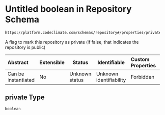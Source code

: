 # Untitled boolean in Repository Schema

```txt
https://platform.codeclimate.com/schemas/repository#/properties/private
```

A flag to mark this repository as private (if false, that indicates the repository is public)


| Abstract            | Extensible | Status         | Identifiable            | Custom Properties | Additional Properties | Access Restrictions | Defined In                                                                                   |
| :------------------ | ---------- | -------------- | ----------------------- | :---------------- | --------------------- | ------------------- | -------------------------------------------------------------------------------------------- |
| Can be instantiated | No         | Unknown status | Unknown identifiability | Forbidden         | Allowed               | none                | [Repository.schema.json\*](../../spec/schemas/Repository.schema.json "open original schema") |

## private Type

`boolean`
